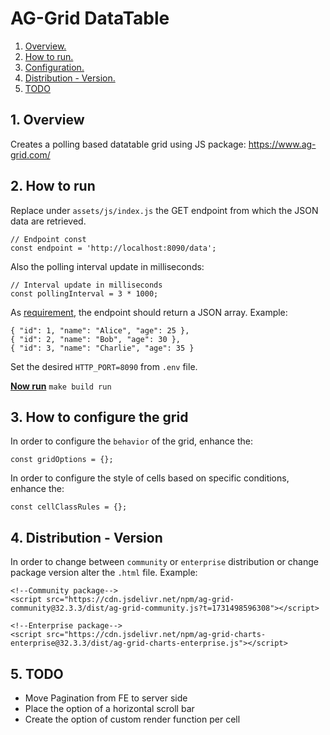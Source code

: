 # AG-Grid DataTable

1. [ Overview. ](#overview)
2. [ How to run. ](#run)
3. [ Configuration. ](#configuration)
4. [ Distribution - Version. ](#distribution)
5. [ TODO ](#todo)

<a name="overview"></a>
## 1. Overview

Creates a polling based datatable grid using JS package: https://www.ag-grid.com/

<a name="run"></a>
## 2. How to run

Replace under `assets/js/index.js` the GET endpoint from which the JSON data are retrieved.
```
// Endpoint const
const endpoint = 'http://localhost:8090/data';
```
Also the polling interval update in milliseconds:
```
// Interval update in milliseconds
const pollingInterval = 3 * 1000;
```

As <u>requirement</u>, the endpoint should return a JSON array. Example:
```
{ "id": 1, "name": "Alice", "age": 25 },
{ "id": 2, "name": "Bob", "age": 30 },
{ "id": 3, "name": "Charlie", "age": 35 }
```

Set the desired `HTTP_PORT=8090` from `.env` file.

<u>**Now run**</u> `make build run`

<a name="configuration"></a>
## 3. How to configure the grid

In order to configure the `behavior` of the grid, enhance the: 
```
const gridOptions = {};
```

In order to configure the style of cells based on specific conditions, enhance the:
```
const cellClassRules = {};
```

<a name="distribution"></a>
## 4. Distribution - Version

In order to change between `community` or `enterprise` distribution or change package version alter the `.html` file. Example:
```
<!--Community package-->
<script src="https://cdn.jsdelivr.net/npm/ag-grid-community@32.3.3/dist/ag-grid-community.js?t=1731498596308"></script>
    
<!--Enterprise package-->
<script src="https://cdn.jsdelivr.net/npm/ag-grid-charts-enterprise@32.3.3/dist/ag-grid-charts-enterprise.js"></script>
```
<a name="todo"></a>
## 5. TODO

- Move Pagination from FE to server side
- Place the option of a horizontal scroll bar
- Create the option of custom render function per cell

